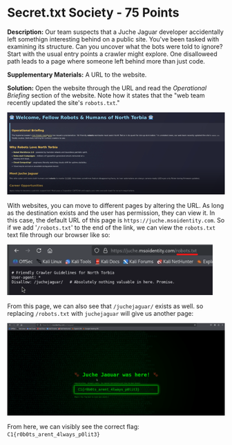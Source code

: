 # Secret.txt Society - 75 Points

**Description:** Our team suspects that a Juche Jaguar developer accidentally left somethign interesting behind on a public site. You've been tasked with examining its structure. Can you uncover what the bots were told to ignore? Start with the usual entry points a crawler might explore. One disalloweed path leads to a page where someone left behind more than just code.

**Supplementary Materials:** A URL to the website.

**Solution:** Open the website through the URL and read the *Operational Briefing* section of the website. Note how it states that the "web team recently updated the site's `robots.txt`."

![Screenshot of the website's main page.](main_page.png)

With websites, you can move to different pages by altering the URL. As long as the destination exists and the user has permission, they can view it. In this case, the default URL of this page is `https://juche.msoidentity.com`. So if we add '`/robots.txt`' to the end of the link, we can view the `robots.txt` text file through our browser like so:

![Screenshot of the website's robots.txt page.](redirect_1.png)

From this page, we can also see that `/juchejaguar/` exists as well. so replacing `/robots.txt` with `juchejaguar` will give us another page:

![Screenshot of the website's juchejaguar page.](redirect_2.png)

From here, we can visibly see the correct flag: `C1{r0b0ts_arent_4lways_p0lit3}`